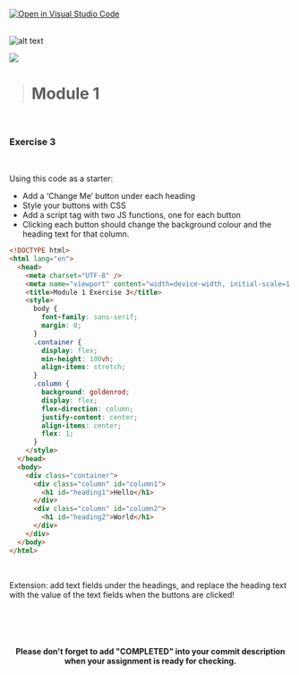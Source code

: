 [![Open in Visual Studio Code](https://classroom.github.com/assets/open-in-vscode-718a45dd9cf7e7f842a935f5ebbe5719a5e09af4491e668f4dbf3b35d5cca122.svg)](https://classroom.github.com/online_ide?assignment_repo_id=12497414&assignment_repo_type=AssignmentRepo)
</br>
<br/>

![alt text](https://x4w8f4y8.rocketcdn.me/wp-content/uploads/2020/05/iod_h_tp_white_c.png)

<!-- _class: lead -->

![](./images/iod.png)

> # Module 1

<br/>

### Exercise 3

<br/>

Using this code as a starter:

- Add a ‘Change Me’ button under
  each heading
- Style your buttons with CSS
- Add a script tag with two JS
  functions, one for each button
- Clicking each button should change the background colour and the heading text for that column.

```html
<!DOCTYPE html>
<html lang="en">
  <head>
    <meta charset="UTF-8" />
    <meta name="viewport" content="width=device-width, initial-scale=1.0" />
    <title>Module 1 Exercise 3</title>
    <style>
      body {
        font-family: sans-serif;
        margin: 0;
      }
      .container {
        display: flex;
        min-height: 100vh;
        align-items: stretch;
      }
      .column {
        background: goldenrod;
        display: flex;
        flex-direction: column;
        justify-content: center;
        align-items: center;
        flex: 1;
      }
    </style>
  </head>
  <body>
    <div class="container">
      <div class="column" id="column1">
        <h1 id="heading1">Hello</h1>
      </div>
      <div class="column" id="column2">
        <h1 id="heading2">World</h1>
      </div>
    </div>
  </body>
</html>
```

<br/>

Extension: add text fields under the
headings, and replace the heading text
with the value of the text fields when the
buttons are clicked!

<br/>
<br/>
<br/>

<html>
  <div align='center'>
    <h4>Please don't forget to add "<b>COMPLETED</b>" into your commit description when your assignment is ready for checking.</h4>
  </div>
</html>
